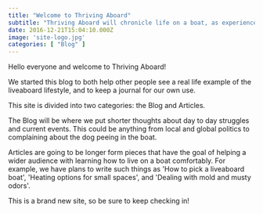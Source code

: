 ```yaml
---
title: "Welcome to Thriving Aboard"
subtitle: "Thriving Aboard will chronicle life on a boat, as experienced by Ariel and Mo."
date: 2016-12-21T15:04:10.000Z
image: 'site-logo.jpg'
categories: [ "Blog" ]
---
```


Hello everyone and welcome to Thriving Aboard! 

We started this blog to both help other people see a real life example of the liveaboard lifestyle, and to keep a journal for our own use.

This site is divided into two categories: the Blog and Articles.

The Blog will be where we put shorter thoughts about day to day struggles and current events. 
This could be anything from local and global politics to complaining about the dog peeing in the boat.

Articles are going to be longer form pieces that have the goal of helping a wider audience with learning how to live on a boat comfortably.
For example, we have plans to write such things as 'How to pick a liveaboard boat', 'Heating options for small spaces', and 'Dealing with mold and musty odors'.

This is a brand new site, so be sure to keep checking in! 